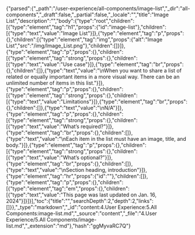 {"parsed":{"_path":"/user-experience/all-components/image-list","_dir":"all-components","_draft":false,"_partial":false,"_locale":"","title":"Image List","description":"","body":{"type":"root","children":[{"type":"element","tag":"h1","props":{"id":"image-list"},"children":[{"type":"text","value":"Image List"}]},{"type":"element","tag":"p","props":{},"children":[{"type":"element","tag":"img","props":{"alt":"Image List","src":"/img/Image_List.png"},"children":[]}]},{"type":"element","tag":"p","props":{},"children":[{"type":"element","tag":"strong","props":{},"children":[{"type":"text","value":"Use case"}]},{"type":"element","tag":"br","props":{},"children":[]},{"type":"text","value":"\nWhen you want to share a list of related or equally important items in a more visual way. There can be an unlimited number of items in this list."}]},{"type":"element","tag":"p","props":{},"children":[{"type":"element","tag":"strong","props":{},"children":[{"type":"text","value":"Limitations"}]},{"type":"element","tag":"br","props":{},"children":[]},{"type":"text","value":"\nN/A"}]},{"type":"element","tag":"p","props":{},"children":[{"type":"element","tag":"strong","props":{},"children":[{"type":"text","value":"What’s required?"}]},{"type":"element","tag":"br","props":{},"children":[]},{"type":"text","value":"\nEach item in the list must have an image, title, and body."}]},{"type":"element","tag":"p","props":{},"children":[{"type":"element","tag":"strong","props":{},"children":[{"type":"text","value":"What’s optional?"}]},{"type":"element","tag":"br","props":{},"children":[]},{"type":"text","value":"\nSection heading, introduction"}]},{"type":"element","tag":"hr","props":{"id":""},"children":[]},{"type":"element","tag":"p","props":{},"children":[{"type":"element","tag":"em","props":{},"children":[{"type":"text","value":"This page was last updated on Jan. 16, 2024"}]}]}],"toc":{"title":"","searchDepth":2,"depth":2,"links":[]}},"_type":"markdown","_id":"content:4.User Experience:5.All Components:image-list.md","_source":"content","_file":"4.User Experience/5.All Components/image-list.md","_extension":"md"},"hash":"ggMyvaRC7Q"}